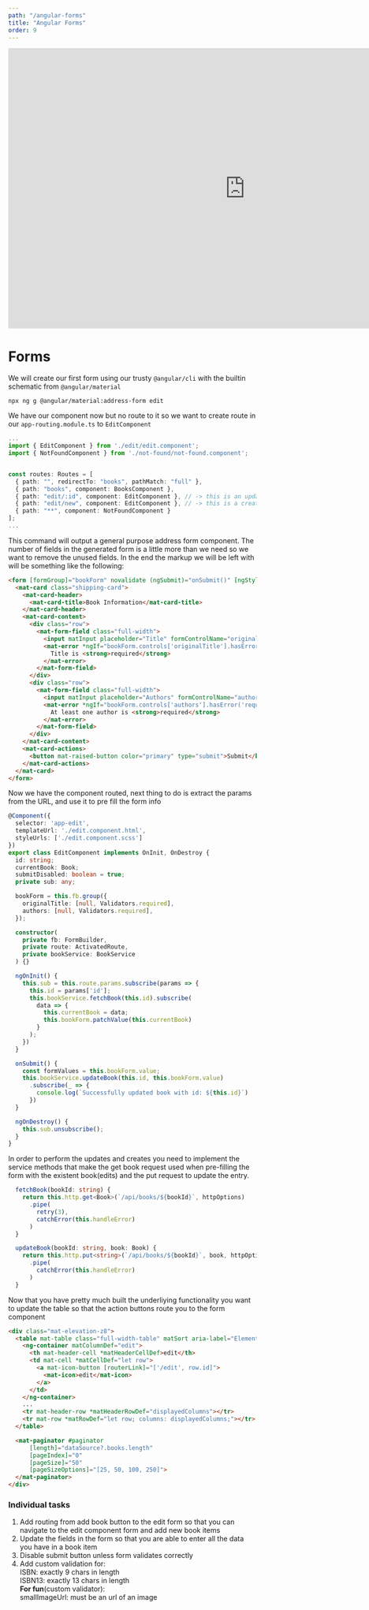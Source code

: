 ```yaml
---
path: "/angular-forms"
title: "Angular Forms"
order: 9
---
```


<iframe src="https://docs.google.com/presentation/d/16FG_sNi3Cmxi-nrJAXJm0mF6lp0uwm4ltubP47mGTyw/embed?start=false&loop=false&delayms=30000" frameborder="0" width="960" height="569" allowfullscreen="true" mozallowfullscreen="true" webkitallowfullscreen="true"></iframe>

# Forms

We will create our first form using our trusty `@angular/cli` with the builtin schematic from `@angular/material`

`npx ng g @angular/material:address-form edit`

We have our component now but no route to it so we want to create route in our `app-routing.module.ts` to `EditComponent`

```typescript
...
import { EditComponent } from './edit/edit.component';
import { NotFoundComponent } from './not-found/not-found.component';


const routes: Routes = [
  { path: "", redirectTo: "books", pathMatch: "full" },
  { path: "books", component: BooksComponent },
  { path: "edit/:id", component: EditComponent }, // -> this is an update url with id in the url
  { path: "edit/new", component: EditComponent }, // -> this is a create url, id is 'new'
  { path: "**", component: NotFoundComponent }
];
...
```

This command will output a general purpose address form component. The number of fields in the generated form is a little more than we
need so we want to remove the unused fields. In the end the markup we will be left with will be something like the following:

```html
<form [formGroup]="bookForm" novalidate (ngSubmit)="onSubmit()" [ngStyle]="{ 'width': '50rem' }">
  <mat-card class="shipping-card">
    <mat-card-header>
      <mat-card-title>Book Information</mat-card-title>
    </mat-card-header>
    <mat-card-content>
      <div class="row">
        <mat-form-field class="full-width">
          <input matInput placeholder="Title" formControlName="originalTitle">
          <mat-error *ngIf="bookForm.controls['originalTitle'].hasError('required')">
            Title is <strong>required</strong>
          </mat-error>
        </mat-form-field>
      </div>
      <div class="row">
        <mat-form-field class="full-width">
          <input matInput placeholder="Authors" formControlName="authors">
          <mat-error *ngIf="bookForm.controls['authors'].hasError('required')">
            At least one author is <strong>required</strong>
          </mat-error>
        </mat-form-field>
      </div>
    </mat-card-content>
    <mat-card-actions>
      <button mat-raised-button color="primary" type="submit">Submit</button>
    </mat-card-actions>
  </mat-card>
</form>
```

Now we have the component routed, next thing to do is extract the params from the URL, and use it to pre fill the form info

```typescript
@Component({
  selector: 'app-edit',
  templateUrl: './edit.component.html',
  styleUrls: ['./edit.component.scss']
})
export class EditComponent implements OnInit, OnDestroy {
  id: string;
  currentBook: Book;
  submitDisabled: boolean = true;
  private sub: any;

  bookForm = this.fb.group({
    originalTitle: [null, Validators.required],
    authors: [null, Validators.required],
  });

  constructor(
    private fb: FormBuilder,
    private route: ActivatedRoute,
    private bookService: BookService
  ) {}

  ngOnInit() {
    this.sub = this.route.params.subscribe(params => {
      this.id = params['id'];
      this.bookService.fetchBook(this.id).subscribe(
        data => {
          this.currentBook = data;
          this.bookForm.patchValue(this.currentBook)
        }
      );
    })
  }

  onSubmit() {
    const formValues = this.bookForm.value;
    this.bookService.updateBook(this.id, this.bookForm.value)
      .subscribe(_ => {
        console.log(`Successfully updated book with id: ${this.id}`)
      })
  }

  ngOnDestroy() {
    this.sub.unsubscribe();
  }
}
```

In order to perform the updates and creates you need to implement the service methods that make the get book request
used when pre-filling the form with the existent book(edits) and the put request to update the entry.

```typescript
  fetchBook(bookId: string) {
    return this.http.get<Book>(`/api/books/${bookId}`, httpOptions)
      .pipe(
        retry(3),
        catchError(this.handleError)
      )
  }

  updateBook(bookId: string, book: Book) {
    return this.http.put<string>(`/api/books/${bookId}`, book, httpOptions)
      .pipe(
        catchError(this.handleError)
      )
  }
```

Now that you have pretty much built the underliying functionality you want to update the table so that the
action buttons route you to the form component

```html
<div class="mat-elevation-z8">
  <table mat-table class="full-width-table" matSort aria-label="Elements">
    <ng-container matColumnDef="edit">
      <th mat-header-cell *matHeaderCellDef>edit</th>
      <td mat-cell *matCellDef="let row">
        <a mat-icon-button [routerLink]="['/edit', row.id]">
          <mat-icon>edit</mat-icon>
        </a>
      </td>
    </ng-container>
    ...
    <tr mat-header-row *matHeaderRowDef="displayedColumns"></tr>
    <tr mat-row *matRowDef="let row; columns: displayedColumns;"></tr>
  </table>

  <mat-paginator #paginator
      [length]="dataSource?.books.length"
      [pageIndex]="0"
      [pageSize]="50"
      [pageSizeOptions]="[25, 50, 100, 250]">
  </mat-paginator>
</div>
```

### Individual tasks
1) Add routing from add book button to the edit form so that you can navigate to the edit component form and add new book items
2) Update the fields in the form so that you are able to enter all the data you have in a book item
3) Disable submit button unless form validates correctly
4) Add custom validation for: <br />
ISBN: exactly 9 chars in length <br />
ISBN13: exactly 13 chars in length <br />
__For fun__(custom validator): <br />
smallImageUrl: must be an url of an image
